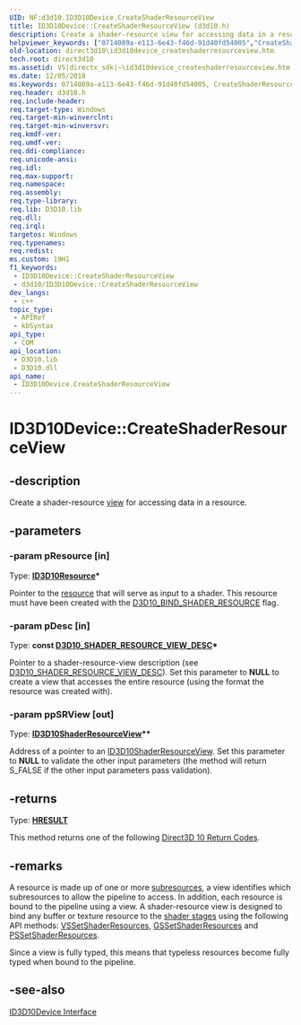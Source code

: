 ```yaml
---
UID: NF:d3d10.ID3D10Device.CreateShaderResourceView
title: ID3D10Device::CreateShaderResourceView (d3d10.h)
description: Create a shader-resource view for accessing data in a resource.
helpviewer_keywords: ["0714089a-e113-6e43-f46d-91d40fd54005","CreateShaderResourceView","CreateShaderResourceView method [Direct3D 10]","CreateShaderResourceView method [Direct3D 10]","ID3D10Device interface","ID3D10Device interface [Direct3D 10]","CreateShaderResourceView method","ID3D10Device.CreateShaderResourceView","ID3D10Device::CreateShaderResourceView","d3d10/ID3D10Device::CreateShaderResourceView","direct3d10.id3d10device_createshaderresourceview"]
old-location: direct3d10\id3d10device_createshaderresourceview.htm
tech.root: direct3d10
ms.assetid: VS|directx_sdk|~\id3d10device_createshaderresourceview.htm
ms.date: 12/05/2018
ms.keywords: 0714089a-e113-6e43-f46d-91d40fd54005, CreateShaderResourceView, CreateShaderResourceView method [Direct3D 10], CreateShaderResourceView method [Direct3D 10],ID3D10Device interface, ID3D10Device interface [Direct3D 10],CreateShaderResourceView method, ID3D10Device.CreateShaderResourceView, ID3D10Device::CreateShaderResourceView, d3d10/ID3D10Device::CreateShaderResourceView, direct3d10.id3d10device_createshaderresourceview
req.header: d3d10.h
req.include-header: 
req.target-type: Windows
req.target-min-winverclnt: 
req.target-min-winversvr: 
req.kmdf-ver: 
req.umdf-ver: 
req.ddi-compliance: 
req.unicode-ansi: 
req.idl: 
req.max-support: 
req.namespace: 
req.assembly: 
req.type-library: 
req.lib: D3D10.lib
req.dll: 
req.irql: 
targetos: Windows
req.typenames: 
req.redist: 
ms.custom: 19H1
f1_keywords:
 - ID3D10Device::CreateShaderResourceView
 - d3d10/ID3D10Device::CreateShaderResourceView
dev_langs:
 - c++
topic_type:
 - APIRef
 - kbSyntax
api_type:
 - COM
api_location:
 - D3D10.lib
 - D3D10.dll
api_name:
 - ID3D10Device.CreateShaderResourceView
---
```


# ID3D10Device::CreateShaderResourceView


## -description

Create a shader-resource <a href="/windows/desktop/direct3d10/d3d10-graphics-programming-guide-resources-access-views">view</a> for accessing data in a resource.

## -parameters

### -param pResource [in]

Type: <b><a href="/windows/desktop/api/d3d10/nn-d3d10-id3d10resource">ID3D10Resource</a>*</b>

Pointer to the <a href="/windows/desktop/direct3d10/d3d10-graphics-programming-guide-resources-types">resource</a> that will serve as input to a shader. This resource must have been created with the <a href="/windows/desktop/api/d3d10/ne-d3d10-d3d10_bind_flag">D3D10_BIND_SHADER_RESOURCE</a> flag.

### -param pDesc [in]

Type: <b>const <a href="/windows/desktop/api/d3d10/ns-d3d10-d3d10_shader_resource_view_desc">D3D10_SHADER_RESOURCE_VIEW_DESC</a>*</b>

Pointer to a shader-resource-view description (see <a href="/windows/desktop/api/d3d10/ns-d3d10-d3d10_shader_resource_view_desc">D3D10_SHADER_RESOURCE_VIEW_DESC</a>). Set this parameter to <b>NULL</b> to create a view that accesses the entire resource (using the format the resource was created with).

### -param ppSRView [out]

Type: <b><a href="/windows/desktop/api/d3d10/nn-d3d10-id3d10shaderresourceview">ID3D10ShaderResourceView</a>**</b>

Address of a pointer to an <a href="/windows/desktop/api/d3d10/nn-d3d10-id3d10shaderresourceview">ID3D10ShaderResourceView</a>. Set this parameter to <b>NULL</b> to validate the other input parameters (the method will return S_FALSE if the other input parameters pass validation).

## -returns

Type: <b><a href="/windows/win32/com/structure-of-com-error-codes">HRESULT</a></b>

This method returns one of the following <a href="/windows/desktop/direct3d10/d3d10-graphics-reference-returnvalues">Direct3D 10 Return Codes</a>.

## -remarks

A resource is made up of one or more <a href="/windows/desktop/direct3d10/d3d10-graphics-programming-guide-resources-types">subresources</a>, a view identifies which subresources to allow the pipeline to access. In addition, each resource is bound to the pipeline using a view. A shader-resource view is designed to bind any buffer or texture resource to the <a href="/previous-versions/bb205146(v=vs.85)">shader stages</a> using the following API methods: <a href="/windows/desktop/api/d3d10/nf-d3d10-id3d10device-vssetshaderresources">VSSetShaderResources</a>, <a href="/windows/desktop/api/d3d10/nf-d3d10-id3d10device-gssetshaderresources">GSSetShaderResources</a> and <a href="/windows/desktop/api/d3d10/nf-d3d10-id3d10device-pssetshaderresources">PSSetShaderResources</a>.

Since a view is fully typed, this means that typeless resources become fully typed when bound to the pipeline.

## -see-also

<a href="/windows/desktop/api/d3d10/nn-d3d10-id3d10device">ID3D10Device Interface</a>